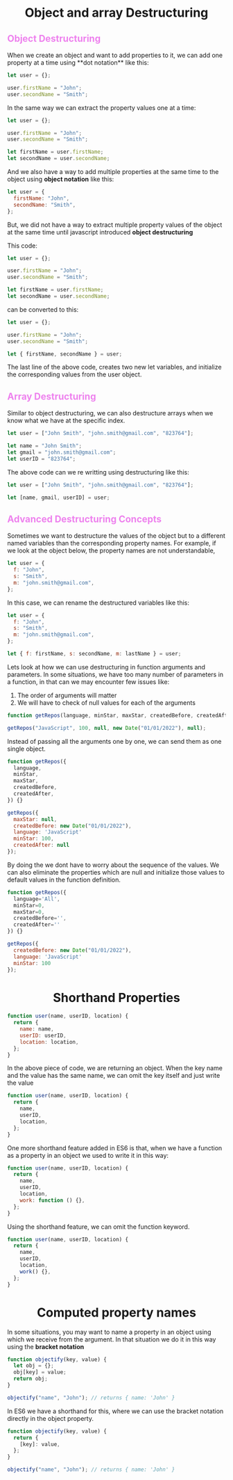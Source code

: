 <h1  align="center"> Object and array Destructuring </h1>

<h2 style="color: violet"> Object Destructuring </h2>
When we create an object and want to add properties to it, we can add one property at a time using **dot notation** like this:

```js
let user = {};

user.firstName = "John";
user.secondName = "Smith";
```

In the same way we can extract the property values one at a time:

```js
let user = {};

user.firstName = "John";
user.secondName = "Smith";

let firstName = user.firstName;
let secondName = user.secondName;
```

And we also have a way to add multiple properties at the same time to the object using **object notation** like this:

```js
let user = {
  firstName: "John",
  secondName: "Smith",
};
```

But, we did not have a way to extract multiple property values of the object at the same time until javascript
introduced **object destructuring**

This code:

```js
let user = {};

user.firstName = "John";
user.secondName = "Smith";

let firstName = user.firstName;
let secondName = user.secondName;
```

can be converted to this:

```js
let user = {};

user.firstName = "John";
user.secondName = "Smith";

let { firstName, secondName } = user;
```

The last line of the above code, creates two new let variables, and initialize the corresponding values from the user object.

<h2  style="color: violet"> Array Destructuring </h2>

Similar to object destructuring, we can also destructure arrays when we know what we have at the specific index.

```js
let user = ["John Smith", "john.smith@gmail.com", "823764"];

let name = "John Smith";
let gmail = "john.smith@gmail.com";
let userID = "823764";
```

The above code can we re writting using destructuring like this:

```js
let user = ["John Smith", "john.smith@gmail.com", "823764"];

let [name, gmail, userID] = user;
```

<h2  style="color: violet"> Advanced Destructuring Concepts </h2>

Sometimes we want to destructure the values of the object but to a different named variables than the corresponding property names. For example, if we look at the object below, the property names are not understandable,

```js
let user = {
  f: "John",
  s: "Smith",
  m: "john.smith@gmail.com",
};
```

In this case, we can rename the destructured variables like this:

```js
let user = {
  f: "John",
  s: "Smith",
  m: "john.smith@gmail.com",
};

let { f: firstName, s: secondName, m: lastName } = user;
```

Lets look at how we can use destructuring in function arguments and parameters.
In some situations, we have too many number of parameters in a function, in that can we may encounter few issues like:

1. The order of arguments will matter
2. We will have to check of null values for each of the arguments

```js
function getRepos(language, minStar, maxStar, createdBefore, createdAfter) {}

getRepos("JavaScript", 100, null, new Date("01/01/2022"), null);
```

Instead of passing all the arguments one by one, we can send them as one single object.

```js
function getRepos({
  language,
  minStar,
  maxStar,
  createdBefore,
  createdAfter,
}) {}

getRepos({
  maxStar: null,
  createdBefore: new Date("01/01/2022"),
  language: 'JavaScript'
  minStar: 100,
  createdAfter: null
});
```

By doing the we dont have to worry about the sequence of the values.
We can also eliminate the properties which are null and initialize those values to default values in the function definition.

```js
function getRepos({
  language='All',
  minStar=0,
  maxStar=0,
  createdBefore='',
  createdAfter=''
}) {}

getRepos({
  createdBefore: new Date("01/01/2022"),
  language: 'JavaScript'
  minStar: 100
});
```

<h1  align="center"> Shorthand Properties </h1>

```js
function user(name, userID, location) {
  return {
    name: name,
    userID: userID,
    location: location,
  };
}
```

In the above piece of code, we are returning an object.
When the key name and the value has the same name, we can omit the key itself and just write the value

```js
function user(name, userID, location) {
  return {
    name,
    userID,
    location,
  };
}
```

One more shorthand feature added in ES6 is that, when we have a function as a property in an object we used to write it in this way:

```js
function user(name, userID, location) {
  return {
    name,
    userID,
    location,
    work: function () {},
  };
}
```

Using the shorthand feature, we can omit the function keyword.

```js
function user(name, userID, location) {
  return {
    name,
    userID,
    location,
    work() {},
  };
}
```

<h1  align="center"> Computed property names </h1>

In some situations, you may want to name a property in an object using which we receive from the argument. In that situation we do it in this way using the **bracket notation**

```js
function objectify(key, value) {
  let obj = {};
  obj[key] = value;
  return obj;
}

objectify("name", "John"); // returns { name: 'John' }
```

In ES6 we have a shorthand for this, where we can use the bracket notation directly in the object property.

```js
function objectify(key, value) {
  return {
    [key]: value,
  };
}

objectify("name", "John"); // returns { name: 'John' }
```
